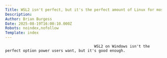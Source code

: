 ```yaml
---
Title: WSL2 isn't perfect, but it's the perfect amount of Linux for most people
Description: 
Author: Brian Burgess
Date: 2025-08-19T16:00:10.000Z
Robots: noindex,nofollow
Template: index
---
```


                                            WSL2 on Windows isn't the perfect option power users want, but it's good enough.
                                        